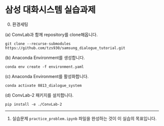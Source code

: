 # 삼성 대화시스템 실습과제

0. 환경세팅

(a) ConvLab과 함께 repository를 clone해옵니다.
```
git clone --recurse-submodules https://github.com/tzs930/samsung_dialogue_tutorial.git
```
(b) Anaconda Environment를 생성합니다.
```
conda env create -f environment.yaml
```
(c) Anaconda Environment를 활성화합니다.
```
conda activate 0813_dialogue_system 
```
(d) ConvLab-2 패키지를 설치합니다.
```
pip install -e ./ConvLab-2
```

-----------

1. 실습문제
`practice_problem.ipynb` 파일을 완성하는 것이 이 실습의 목표입니다.
